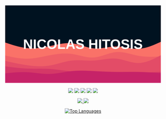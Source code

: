 ![banner](./banner.svg)

<p align="center">
    <img src="https://img.shields.io/badge/python-4b8bbe?style=for-the-badge&logo=python&logoColor=white"/>
    <img src="https://img.shields.io/badge/javascript-f0db4f?style=for-the-badge&logo=javascript&logoColor=white"/>
    <img src="https://img.shields.io/badge/c++-044F88?style=for-the-badge&logo=cplusplus&logoColor=white"/>
    <img src="https://img.shields.io/badge/react-blue?style=for-the-badge&logo=react&logoColor=white&link=https%3A%2F%2Freact.dev"/>
    <img src="https://img.shields.io/badge/tailwind-darkturquoise?style=for-the-badge&logo=tailwind%20css&logoColor=white&link=https%3A%2F%2Ftailwindcss.com"/>
</p>

<p align="center">
    <a href="https://github.com/nickhitos" target="_blank">
        <img src="https://img.shields.io/badge/GitHub-181717?style=for-the-badge&logo=github&logoColor=white"/>
    </a>
    <a href="https://www.linkedin.com/in/nicolas-hitosis" target="_blank">
        <img src="https://img.shields.io/badge/linkedin-0077b5?style=for-the-badge&logo=linkedin&logoColor=white"/>
    </a>
</p>

<p align="center">
    <a href="https://github.com/nickhitos/nickhitos" target="_blank">
</p>

<p align="center">
    <img alt = "Top Languages" src="https://github-readme-stats.vercel.app/api/top-langs/?username=nickhitos&hide=html,&hide_border=true&title_color=fff&text_color=fff&bg_color=01121C"
</p>
